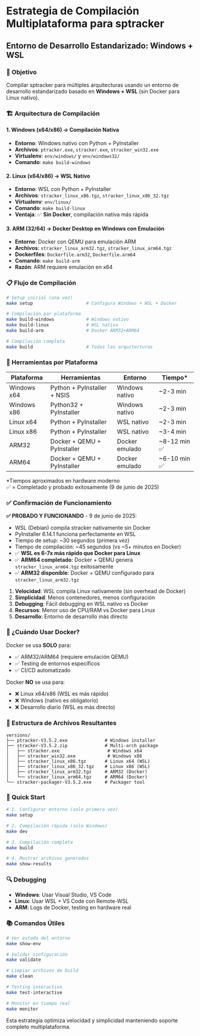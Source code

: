 # Estrategia de Compilación Multiplataforma para sptracker

## Entorno de Desarrollo Estandarizado: Windows + WSL

### 🎯 Objetivo
Compilar sptracker para múltiples arquitecturas usando un entorno de desarrollo estandarizado basado en **Windows + WSL** (sin Docker para Linux nativo).

### 🏗️ Arquitectura de Compilación

#### 1. **Windows (x64/x86)** → Compilación Nativa
- **Entorno**: Windows nativo con Python + PyInstaller
- **Archivos**: `ptracker.exe`, `stracker.exe`, `stracker_win32.exe`
- **Virtualenv**: `env/windows/` y `env/windows32/`
- **Comando**: `make build-windows`

#### 2. **Linux (x64/x86)** → WSL Nativo  
- **Entorno**: WSL con Python + PyInstaller
- **Archivos**: `stracker_linux_x86.tgz`, `stracker_linux_x86_32.tgz` 
- **Virtualenv**: `env/linux/`
- **Comando**: `make build-linux`
- **Ventaja**: ✅ **Sin Docker**, compilación nativa más rápida

#### 3. **ARM (32/64)** → Docker Desktop en Windows con Emulación
- **Entorno**: Docker con QEMU para emulación ARM
- **Archivos**: `stracker_linux_arm32.tgz`, `stracker_linux_arm64.tgz`
- **Dockerfiles**: `Dockerfile.arm32`, `Dockerfile.arm64`
- **Comando**: `make build-arm`
- **Razón**: ARM requiere emulación en x64

### 📋 Flujo de Compilación

```bash
# Setup inicial (una vez)
make setup                    # Configura Windows + WSL + Docker

# Compilación por plataforma
make build-windows            # Windows nativo
make build-linux              # WSL nativo  
make build-arm                # Docker ARM32+ARM64

# Compilación completa
make build                    # Todas las arquitecturas
```

### 🔧 Herramientas por Plataforma

| Plataforma | Herramientas | Entorno | Tiempo* |
|------------|--------------|---------|---------|
| Windows x64 | Python + PyInstaller + NSIS | Windows nativo | ~2-3 min |
| Windows x86 | Python32 + PyInstaller | Windows nativo | ~2-3 min |
| Linux x64 | Python + PyInstaller | WSL nativo | ~2-3 min |
| Linux x86 | Python + PyInstaller | WSL nativo | ~3-4 min |
| ARM32 | Docker + QEMU + PyInstaller | Docker emulado | ~8-12 min ✅ |
| ARM64 | Docker + QEMU + PyInstaller | Docker emulado | ~6-10 min ✅ |

*Tiempos aproximados en hardware moderno  
✅ = Completado y probado exitosamente (9 de junio de 2025)

### ✅ **Confirmación de Funcionamiento**

**✅ PROBADO Y FUNCIONANDO** - 9 de junio de 2025:
- WSL (Debian) compila stracker nativamente sin Docker
- PyInstaller 6.14.1 funciona perfectamente en WSL
- Tiempo de setup: ~30 segundos (primera vez)
- Tiempo de compilación: ~45 segundos (vs ~5+ minutos en Docker)
- ✅ **WSL es 6-7x más rápido que Docker para Linux**
- ✅ **ARM64 completado**: Docker + QEMU genera `stracker_linux_arm64.tgz` exitosamente
- ✅ **ARM32 disponible**: Docker + QEMU configurado para `stracker_linux_arm32.tgz`

1. **Velocidad**: WSL compila Linux nativamente (sin overhead de Docker)
2. **Simplicidad**: Menos contenedores, menos configuración
3. **Debugging**: Fácil debugging en WSL nativo vs Docker
4. **Recursos**: Menor uso de CPU/RAM vs Docker para Linux
5. **Desarrollo**: Entorno de desarrollo más directo

### 🐳 ¿Cuándo Usar Docker?

Docker se usa **SOLO** para:
- ✅ ARM32/ARM64 (requiere emulación QEMU)
- ✅ Testing de entornos específicos
- ✅ CI/CD automatizado

Docker **NO** se usa para:
- ❌ Linux x64/x86 (WSL es más rápido)
- ❌ Windows (nativo es obligatorio)
- ❌ Desarrollo diario (WSL es más directo)

### 📁 Estructura de Archivos Resultantes

```
versions/
├── ptracker-V3.5.2.exe              # Windows installer
├── stracker-V3.5.2.zip              # Multi-arch package
│   ├── stracker.exe                  # Windows x64
│   ├── stracker_win32.exe            # Windows x86  
│   ├── stracker_linux_x86.tgz       # Linux x64 (WSL)
│   ├── stracker_linux_x86_32.tgz    # Linux x86 (WSL)
│   ├── stracker_linux_arm32.tgz     # ARM32 (Docker)
│   └── stracker_linux_arm64.tgz     # ARM64 (Docker)
└── stracker-packager-V3.5.2.exe     # Packager tool
```

### 🚀 Quick Start

```bash
# 1. Configurar entorno (solo primera vez)
make setup

# 2. Compilación rápida (solo Windows)
make dev

# 3. Compilación completa
make build

# 4. Mostrar archivos generados
make show-results
```

### 🔍 Debugging

- **Windows**: Usar Visual Studio, VS Code
- **Linux**: Usar WSL + VS Code con Remote-WSL
- **ARM**: Logs de Docker, testing en hardware real

### 📚 Comandos Útiles

```bash
# Ver estado del entorno
make show-env

# Validar configuración
make validate

# Limpiar archivos de build
make clean

# Testing interactivo
make test-interactive

# Monitor en tiempo real
make monitor
```

Esta estrategia optimiza velocidad y simplicidad manteniendo soporte completo multiplataforma.
